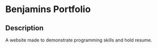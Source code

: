 # Benjamins Portfolio 

## Description 

A website made to demonstrate programming skills and hold resume.